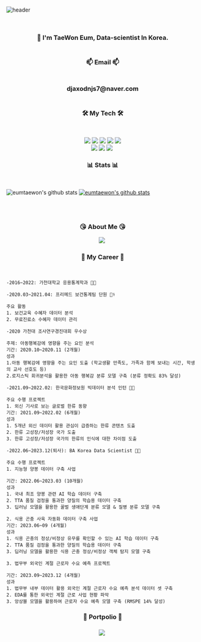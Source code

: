 <br>

![header](https://capsule-render.vercel.app/api?type=Cylinder&color=auto&height=200&section=header&text=Welcome!%20&fontSize=90&animation=fadeIn&fontAlignY=50&desc=Taewon's%20GitHub%20Profile!&descAlignY=75&descAlign=62)
  
</p>  
<br>

  
<h3 align="center"> 📣 I'm TaeWon Eum, Data-scientist In Korea.
<br/> <br/> 
<h3 align="center"> 📫 Email 📫
<br/><br/>
<h3 align="center"> djaxodnjs7@naver.com
<br/><br/>  
  
  
<h3 align="center">🛠 My Tech 🛠</h3>
<br/>
<p align="center">
<img src="https://img.shields.io/badge/Python-green?style=flat&logo=Python&logoColor={3776AB}"/> <img src="https://img.shields.io/badge/Pytorch-orange?style=flat&logo=Pytorch&logoColor={EE4C2C}"/>
<img src="https://img.shields.io/badge/R-blue?style=flat&logo=R&logoColor={276DC3}"/>
<img src="https://img.shields.io/badge/RStudio-skyblue?style=flat&logo=R&logoColor={75AADB}"/>
<img src="https://img.shields.io/badge/MySQL-skyblue?style=flat&logo=MySQL&logoColor={4479A1}"/>
<br>
<img src="https://img.shields.io/badge/Google Colab-black?style=flat&logo=Google Colab&logoColor="/>
<img src="https://img.shields.io/badge/Jupyter-black?style=flat&logo=Jupyter&logoColor={F37626}"/>
<img src="https://img.shields.io/badge/Qgis-589632?style=flat-square&logo=Qgis&logoColor=white"/>&nbsp 
  
  
  <br/>
  
  
  
 <h3 align="center"> 	📊 Stats	📊 </h3><br/>

![eumtaewon's github stats](https://github-readme-stats.vercel.app/api?username=TaewonEum&show_icons=true) 
[![eumtaewon's github stats](https://github-readme-stats.vercel.app/api/top-langs/?username=TaewonEum&show_icons=true&hide_border=true&title_color=004386&icon_color=004386&layout=compact)](https://github.com/TaewonEum)    
  
  
  
<br/><br/>  
  
  
<h3 align="center"> 	😘 About Me	😘 </h3>
<p align="center">
<a href="https://www.instagram.com/omtae_sk1/"><img src="https://img.shields.io/badge/Instagram-E4405F?style=flat-square&logo=Instagram&logoColor=white&link=https://www.instagram.com/omage_sk1/"/></a>&nbsp

  
 <br/>

<h3 align="center"> 	 🤵 My Career 🤵 </h3> <br/>
  
 ```
-2016~2022: 가천대학교 응용통계학과 👨‍🎓
  
-2020.03~2021.04: 프리메드 보건통계팀 단원 👨‍⚕️

주요 활동
1. 보건교육 수혜자 데이터 분석
2. 무료진료소 수혜자 데이터 관리

-2020 가천대 조사연구경진대회 우수상

주제: 아동행복감에 영향을 주는 요인 분석  
기간: 2020.10~2020.11 (2개월) 
성과  
1.아동 행복감에 영향을 주는 요인 도출 (학교생활 만족도, 가족과 함께 보내는 시간, 학생의 교사 선호도 등)
2.로지스틱 회귀분석을 활용한 아동 행복감 분류 모델 구축 (분류 정확도 83% 달성)
  
-2021.09~2022.02: 한국문화정보원 빅데이터 분석 인턴 👨‍💼

주요 수행 프로젝트
1. 외신 기사로 보는 글로벌 한류 동향
기간: 2021.09~2022.02 (6개월)
성과
1. 5개년 외신 데이터 활용 관심이 급증하는 한류 콘텐츠 도출
2. 한류 고성장/저성장 국가 도출
3. 한류 고성장/저성장 국가의 한류의 인식에 대한 차이점 도출
  
-2022.06~2023.12(퇴사): BA Korea Data Scientist 👨‍🔬

주요 수행 프로젝트
1. 지능형 양봉 데이터 구축 사업

기간: 2022.06~2023.03 (10개월)
성과
1. 국내 최조 양봉 관련 AI 학습 데이터 구축
2. TTA 품질 검정을 통과한 양질의 학습용 데이터 구축
3. 딥러닝 모델을 활용한 꿀벌 생애단계 분류 모델 & 질병 분류 모델 구축

2. 식용 곤충 사육 자동화 데이터 구축 사업
기간: 2023.06~09 (4개월)
성과
1. 식용 곤충의 정상/비정상 유무를 확인할 수 있는 AI 학습 데이터 구축
2. TTA 품질 검정을 통과한 양질의 학습용 데이터 구축
3. 딥러닝 모델을 활용한 식용 곤충 정상/비정상 객체 탐지 모델 구축

3. 법무부 외국인 계절 근로자 수요 예측 프로젝트

기간: 2023.09~2023.12 (4개월)
성과
1. 법무부 내부 데이터 활용 외국인 계절 근로자 수요 예측 분석 데이터 셋 구축
2. EDA를 통한 외국인 계절 근로 사업 현황 파악
3. 앙상블 모델을 활용하여 근로자 수요 예측 모델 구축 (RMSPE 14% 달성)

 ```

<h3 align="center"> 	📄  Portpolio  📄  </h3>

<h3 align="center"><a href="https://github.com/TaewonEum/TaewonEum/files/13810695/_._20231221.pdf"> <img src="https://img.shields.io/badge/Portpolio-black?style=flat&logoColor="/></a>&nbsp

